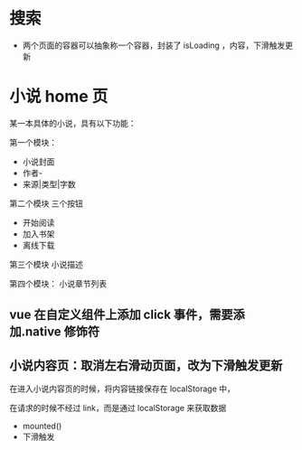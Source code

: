 # 搜索

-   两个页面的容器可以抽象称一个容器，封装了 isLoading ，内容，下滑触发更新

# 小说 home 页

某一本具体的小说，具有以下功能：

第一个模块：

-   小说封面
-   作者-
-   来源|类型|字数

第二个模块 三个按钮

-   开始阅读
-   加入书架
-   离线下载

第三个模块
小说描述

第四个模块：
小说章节列表

## vue 在自定义组件上添加 click 事件，需要添加.native 修饰符

## 小说内容页：取消左右滑动页面，改为下滑触发更新

在进入小说内容页的时候，将内容链接保存在 localStorage 中，

在请求的时候不经过 link，而是通过 localStorage 来获取数据

-   mounted()
-   下滑触发
